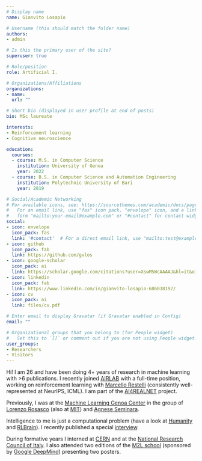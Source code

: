 ```yaml
---
# Display name
name: Gianvito Losapio

# Username (this should match the folder name)
authors:
- admin

# Is this the primary user of the site?
superuser: true

# Role/position
role: Artificial I.

# Organizations/Affiliations
organizations:
- name: 
  url: ""

# Short bio (displayed in user profile at end of posts)
bio: MSc laureate

interests:
- Reinforcement learning
- Cognitive neuroscience

education:
  courses:
  - course: M.S. in Computer Science
    institution: University of Genoa
    year: 2022
  - course: B.S. in Computer Science and Automation Engineering
    institution: Polytechnic University of Bari
    year: 2019

# Social/Academic Networking
# For available icons, see: https://sourcethemes.com/academic/docs/page-builder/#icons
#   For an email link, use "fas" icon pack, "envelope" icon, and a link in the
#   form "mailto:your-email@example.com" or "#contact" for contact widget.
social:
- icon: envelope
  icon_pack: fas
  link: '#contact'  # For a direct email link, use "mailto:test@example.org".
- icon: github
  icon_pack: fab
  link: https://github.com/gvlos
- icon: google-scholar
  icon_pack: ai
  link: https://scholar.google.com/citations?user=XswM5WcAAAAJ&hl=it&oi=ao
- icon: linkedin
  icon_pack: fab
  link: https://www.linkedin.com/in/gianvito-losapio-686038197/
- icon: cv
  icon_pack: ai
  link: files/cv.pdf

# Enter email to display Gravatar (if Gravatar enabled in Config)
email: ""

# Organizational groups that you belong to (for People widget)
#   Set this to `[]` or comment out if you are not using People widget.
user_groups:
- Researchers
- Visitors
---
```


Hi! I am 26 and have been doing 4+ years of research in machine learning with >6 publications. I recently joined [AIRLAB](https://airlab.deib.polimi.it/) with a full-time position, working on reinforcement learning with [Marcello Restelli](https://rl.airlab.deib.polimi.it/) (consistently well-represented at NeurIPS, ICML). I am part of the [AI4REALNET](https://cordis.europa.eu/project/id/101119527) project.
<!-- My research ambition is to use deep reinforcement learning to address fundamental questions in cognitive neuroscience and develop smarter artificial intelligence algorithms. -->

Previously, I was at the [Machine Learning Genoa Center](https://malga.unige.it/) in the group of [Lorenzo Rosasco](http://web.mit.edu/lrosasco/www/) (also at [MIT](https://cbmm.mit.edu/about/people/rosasco)) and [Agnese Seminara](http://www3.dicca.unige.it/aseminara/).

Intelligence to me is just a computational problem (have a look at [Humanity](https://gvlosapio.netlify.app/files/Humanity_mod.pdf) and [RLBrain](https://gvlosapio.netlify.app/files/RLBrain.pdf)). I recently published a special [interview](https://www.linkedin.com/posts/malga-machine-learning-genoa-center_facultyspotlight-physics-ai-activity-7048632972110880768-3oEk).

<!--I really enjoy discussing most pressing questions in science and technology.-->

During formative years I interned at [CERN](https://home.cern/) and at the [National Research Council of Italy](https://www.stiima.cnr.it/en/index.php?sez=9). I also attended two editions of the [M2L school](https://www.m2lschool.org/) (sponsored by [Google DeepMind](https://deepmind.google/)) presenting two posters.
